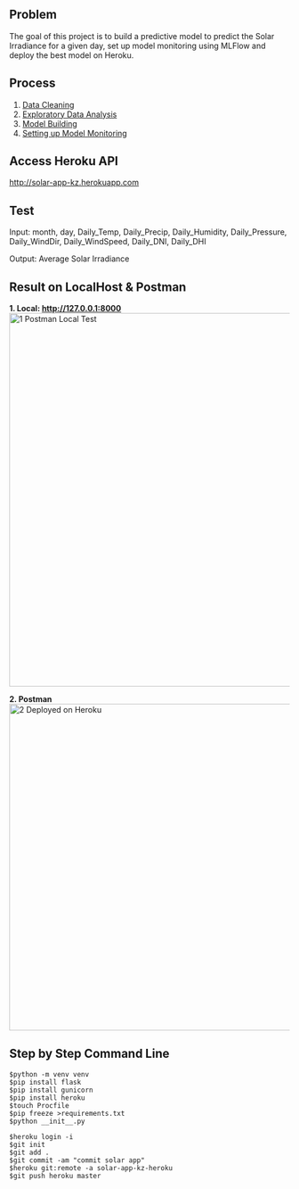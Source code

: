 ## Problem
The goal of this project is to build a predictive model to predict the Solar Irradiance for a given day, set up model monitoring using MLFlow and deploy the best model on Heroku.

## Process
1. [Data Cleaning](https://github.com/kessiezhang/Omedena-MLOps-Course/blob/master/Final-Solar-Energy-Project/notebooks/data_cleaning_sr.ipynb)
2. [Exploratory Data Analysis](https://github.com/kessiezhang/Omedena-MLOps-Course/blob/master/Final-Solar-Energy-Project/notebooks/data_exp_and_vis_sr.ipynb)
3. [Model Building](https://github.com/kessiezhang/Omedena-MLOps-Course/blob/master/Final-Solar-Energy-Project/notebooks/model_dev_sr.ipynb)
4. [Setting up Model Monitoring](https://github.com/kessiezhang/Omedena-MLOps-Course/blob/master/Final-Solar-Energy-Project/notebooks/model_monitoring_setup.ipynb)

## Access Heroku API
http://solar-app-kz.herokuapp.com

## Test
Input: month, day, Daily_Temp, Daily_Precip, Daily_Humidity, Daily_Pressure, Daily_WindDir,
Daily_WindSpeed, Daily_DNI, Daily_DHI

Output: Average Solar Irradiance

## Result on LocalHost & Postman

**1. Local: http://127.0.0.1:8000** <br>
<img width="670" alt="1  Postman Local Test" src="https://user-images.githubusercontent.com/44122973/149857320-9b8bf4a1-c4a5-487a-b7c0-3e8b1b56423d.png">

**2. Postman**
<img width="586" alt="2  Deployed on Heroku" src="https://user-images.githubusercontent.com/44122973/149857341-06a150b2-0897-4f39-abb8-dbd1559a67be.png">


## Step by Step Command Line
```terminal
$python -m venv venv
$pip install flask
$pip install gunicorn
$pip install heroku
$touch Procfile
$pip freeze >requirements.txt
$python __init__.py

$heroku login -i
$git init
$git add .
$git commit -am "commit solar app"
$heroku git:remote -a solar-app-kz-heroku
$git push heroku master
```
